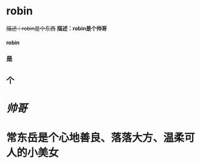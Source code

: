 # robin
~~描述：robin是个东西~~
**描述：robin是个帅哥**
#### robin
### 是
## 个
# ***帅哥***
# 常东岳是个心地善良、落落大方、温柔可人的小美女
